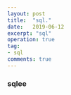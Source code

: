 ```yaml
---
layout: post
title:  "sql."
date:   2019-06-12
excerpt: "sql"
operation: true
tag:
- sql 
comments: true
---
```


    
### sqlee

